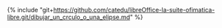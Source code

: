 {% include "git+https://github.com/catedu/libreOffice-la-suite-ofimatica-libre.git/dibujar_un_crculo_o_una_elipse.md" %}